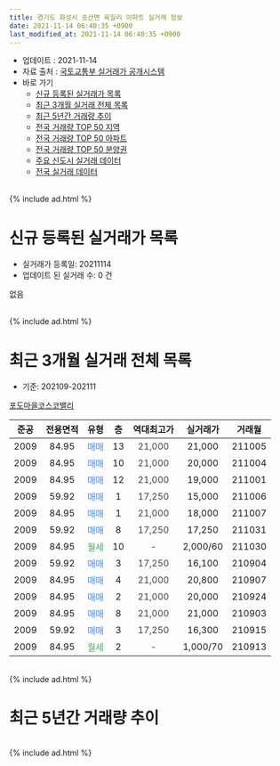 ```yaml
---
title: 경기도 화성시 송산면 육일리 아파트 실거래 정보
date: 2021-11-14 06:40:35 +0900
last_modified_at: 2021-11-14 06:40:35 +0900
---
```


* 업데이트 : 2021-11-14
* 자료 출처 : [국토교통부 실거래가 공개시스템](http://rt.molit.go.kr)
* 바로 가기
    * [신규 등록된 실거래가 목록](#신규-등록된-실거래가-목록)
    * [최근 3개월 실거래 전체 목록](#최근-3개월-실거래-전체-목록)
    * [최근 5년간 거래량 추이](#최근-5년간-거래량-추이)
    * [전국 거래량 TOP 50 지역](https://inasie.github.io/apt-trade-info/최근-3개월-전국에서-가장-거래가-많이-발생한-지역)
    * [전국 거래량 TOP 50 아파트](https://inasie.github.io/apt-trade-info/최근-3개월-전국에서-가장-거래가-많이-발생한-아파트)
    * [전국 거래량 TOP 50 분양권](https://inasie.github.io/apt-trade-info/최근-3개월-전국에서-가장-거래가-많이-발생한-분양권)
    * [주요 신도시 실거래 데이터](https://inasie.github.io/apt-trade-info/주요-신도시)
    * [전국 실거래 데이터](https://inasie.github.io/apt-trade-info/전국)
<br>
{% include ad.html %}
<br>

# 신규 등록된 실거래가 목록
* 실거래가 등록일: 20211114
* 업데이트 된 실거래 수: 0 건

없음

<br>
{% include ad.html %}
<br>

# 최근 3개월 실거래 전체 목록
* 기준: 202109-202111


[포도마을코스코밸리](https://search.naver.com/search.naver?query=%EA%B2%BD%EA%B8%B0%EB%8F%84+%ED%99%94%EC%84%B1%EC%8B%9C+%EC%86%A1%EC%82%B0%EB%A9%B4+%EC%9C%A1%EC%9D%BC%EB%A6%AC+%ED%8F%AC%EB%8F%84%EB%A7%88%EC%9D%84%EC%BD%94%EC%8A%A4%EC%BD%94%EB%B0%B8%EB%A6%AC)

|준공|전용면적|유형|층|역대최고가|실거래가|거래월|
|:---:|:---:|:---:|:---:|:---:|:---:|:---:|
|2009|84.95|<span style="color:#4285f3">매매</span>|13|<span style="color:#444444">21,000</span>|21,000|211005|
|2009|84.95|<span style="color:#4285f3">매매</span>|10|<span style="color:#444444">21,000</span>|20,000|211004|
|2009|84.95|<span style="color:#4285f3">매매</span>|12|<span style="color:#444444">21,000</span>|19,000|211001|
|2009|59.92|<span style="color:#4285f3">매매</span>|1|<span style="color:#444444">17,250</span>|15,000|211006|
|2009|84.95|<span style="color:#4285f3">매매</span>|1|<span style="color:#444444">21,000</span>|18,000|211007|
|2009|59.92|<span style="color:#4285f3">매매</span>|8|<span style="color:#444444">17,250</span>|17,250|211031|
|2009|84.95|<span style="color:#34a853">월세</span>|10|<span style="color:#444444">-</span>|2,000/60|211030|
|2009|59.92|<span style="color:#4285f3">매매</span>|3|<span style="color:#444444">17,250</span>|16,100|210904|
|2009|84.95|<span style="color:#4285f3">매매</span>|4|<span style="color:#444444">21,000</span>|20,800|210907|
|2009|84.95|<span style="color:#4285f3">매매</span>|2|<span style="color:#444444">21,000</span>|20,000|210924|
|2009|84.95|<span style="color:#4285f3">매매</span>|8|<span style="color:#444444">21,000</span>|21,000|210903|
|2009|59.92|<span style="color:#4285f3">매매</span>|3|<span style="color:#444444">17,250</span>|16,300|210915|
|2009|84.95|<span style="color:#34a853">월세</span>|2|<span style="color:#444444">-</span>|1,000/70|210913|


<br>
{% include ad.html %}
<br>

# 최근 5년간 거래량 추이


<div style="width:100%;">
    <canvas id="deal_progress" height="200"></canvas>
</div>

<script>
new Chart(document.getElementById("deal_progress"), {
    type: 'line',
    data: {
        labels: ['201611','201612','201701','201702','201703','201704','201705','201706','201707','201708','201709','201710','201711','201712','201801','201802','201803','201804','201805','201806','201807','201808','201809','201810','201811','201812','201901','201902','201903','201904','201905','201906','201907','201908','201909','201910','201911','201912','202001','202002','202003','202004','202005','202006','202007','202008','202009','202010','202011','202012','202101','202102','202103','202104','202105','202106','202107','202108','202109','202110','202111'],
        datasets: [{
            label: '매매',
            pointRadius: 1,
            data: [2, 0, 1, 4, 0, 3, 1, 3, 4, 3, 4, 2, 0, 3, 3, 7, 3, 3, 2, 2, 2, 3, 0, 4, 0, 2, 3, 1, 3, 1, 0, 3, 2, 0, 4, 3, 1, 2, 2, 3, 2, 4, 3, 3, 2, 3, 0, 2, 1, 7, 3, 5, 4, 8, 11, 8, 0, 1, 5, 6, 0],
            borderColor: "rgba(255, 201, 14, 1)",
            backgroundColor: "rgba(255, 201, 14, 0.5)",
            fill: false,
            lineTension: 0
        },{
            label: '전월세',
            pointRadius: 1,
            data: [1, 2, 0, 1, 2, 0, 1, 1, 1, 5, 1, 0, 2, 1, 1, 4, 2, 3, 1, 1, 3, 0, 2, 1, 1, 0, 1, 2, 3, 3, 0, 0, 2, 1, 1, 2, 1, 0, 1, 2, 0, 0, 0, 0, 0, 1, 0, 0, 0, 1, 0, 1, 2, 4, 0, 3, 0, 0, 1, 1, 0],
            borderColor: "rgba(0, 141, 185, 1)",
            backgroundColor: "rgba(0, 141, 185, 0.5)",
            fill: false,
            lineTension: 0
        }
        ]
    },
    options: {
        responsive: true,
        title: {
            display: false
        },
        tooltips: {
            mode: 'index',
            intersect: false
        },
        hover: {
            mode: 'nearest',
            intersect: true
        },
        scales: {
            xAxes: [{
                display: true,
                scaleLabel: {
                    display: true,
                    labelString: '년/월'
                }
            }],
            yAxes: [{
                display: true,
                ticks: {
                    suggestedMin: 0,
                },
                scaleLabel: {
                    display: true,
                    labelString: '실거래 수'
                }
            }]
        }
    }
});

</script>


<br>
{% include ad.html %}
<br>

